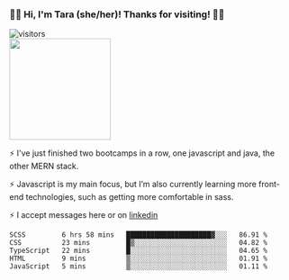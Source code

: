 ### 👋🏾 Hi, I'm Tara (she/her)! Thanks for visiting! 👋🏾
![visitors](https://visitor-badge.glitch.me/badge?page_id=qualmless)
<BR>
<img height="180em" src="https://github-readme-stats.vercel.app/api?username=qualmless&show_icons=true&hide_border=true&&count_private=true&include_all_commits=true" />

⚡️ I've just finished two bootcamps in a row, one javascript and java, the other MERN stack. 

⚡️ Javascript is my main focus, but I’m also currently learning more front-end technologies, such as getting more comfortable in sass. 

⚡️ I accept messages here or on <a href="https://www.linkedin.com/in/tarajdunmore/">linkedin</a>

<!--START_SECTION:waka-->
```text
SCSS         6 hrs 58 mins   █████████████████████▓░░░   86.91 % 
CSS          23 mins         █▒░░░░░░░░░░░░░░░░░░░░░░░   04.82 % 
TypeScript   22 mins         █░░░░░░░░░░░░░░░░░░░░░░░░   04.65 % 
HTML         9 mins          ▒░░░░░░░░░░░░░░░░░░░░░░░░   01.91 % 
JavaScript   5 mins          ▒░░░░░░░░░░░░░░░░░░░░░░░░   01.11 % 
```
<!--END_SECTION:waka-->

<!--
**qualmless/qualmless** is a ✨ _special_ ✨ repository because its `README.md` (this file) appears on your GitHub profile.

Here are some ideas to get you started:
- 🔭 I’m currently working on ...
- 👯 I’m looking to collaborate on ...
- 🤔 I’m looking for help with ...
- 💬 Ask me about ...
- 📫 How to reach me: ...
- ⚡ Fun fact: ...
-->
